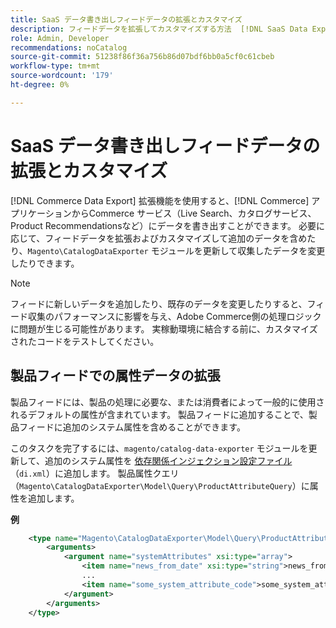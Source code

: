 ```yaml
---
title: SaaS データ書き出しフィードデータの拡張とカスタマイズ
description: フィードデータを拡張してカスタマイズする方法  [!DNL SaaS Data Export]  説明します。
role: Admin, Developer
recommendations: noCatalog
source-git-commit: 51238f86f36a756b86d07bdf6bb0a5cf0c61cbeb
workflow-type: tm+mt
source-wordcount: '179'
ht-degree: 0%

---
```


# SaaS データ書き出しフィードデータの拡張とカスタマイズ

[!DNL Commerce Data Export] 拡張機能を使用すると、[!DNL Commerce] アプリケーションからCommerce サービス（Live Search、カタログサービス、Product Recommendationsなど）にデータを書き出すことができます。 必要に応じて、フィードデータを拡張およびカスタマイズして追加のデータを含めたり、`Magento\CatalogDataExporter` モジュールを更新して収集したデータを変更したりできます。

>[!NOTE]
>
>フィードに新しいデータを追加したり、既存のデータを変更したりすると、フィード収集のパフォーマンスに影響を与え、Adobe Commerce側の処理ロジックに問題が生じる可能性があります。 実稼動環境に結合する前に、カスタマイズされたコードをテストしてください。

## 製品フィードでの属性データの拡張

製品フィードには、製品の処理に必要な、または消費者によって一般的に使用されるデフォルトの属性が含まれています。 製品フィードに追加することで、製品フィードに追加のシステム属性を含めることができます。

このタスクを完了するには、`magento/catalog-data-exporter` モジュールを更新して、追加のシステム属性を [ 依存関係インジェクション設定ファイル ](https://developer.adobe.com/commerce/php/development/build/dependency-injection-file/) （`di.xml`）に追加します。 製品属性クエリ（`Magento\CatalogDataExporter\Model\Query\ProductAttributeQuery`）に属性を追加します。

**例**

```xml
    <type name="Magento\CatalogDataExporter\Model\Query\ProductAttributeQuery">
        <arguments>
            <argument name="systemAttributes" xsi:type="array">
                <item name="news_from_date" xsi:type="string">news_from_date</item>
                ...
                <item name="some_system_attribute_code">some_system_attribute_code</item>
            </argument>
        </arguments>
    </type>
```
